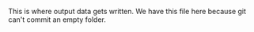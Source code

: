 This is where output data gets written. We have this file here because git can't commit an empty folder.
